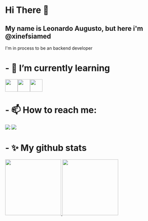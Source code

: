 # Hi There 👋
## My name is Leonardo Augusto, but here i'm @xinefsiamed
I'm in process to be an backend developer

# - 🌱 I’m currently learning
<img src="https://cdn.jsdelivr.net/gh/devicons/devicon/icons/javascript/javascript-original.svg" width=40 heigth=40/><img src="https://cdn.jsdelivr.net/gh/devicons/devicon/icons/nodejs/nodejs-original.svg" width=40 heigth=40/><img src="https://cdn.jsdelivr.net/gh/devicons/devicon/icons/postgresql/postgresql-original.svg" width=40 heigth=40/>

# - 📫 How to reach me:
<div>
<a href = "mailto:leonardoaugusto.soliveira@gmail.com"><img src="https://img.shields.io/badge/Gmail-D14836?style=for-the-badge&logo=gmail&logoColor=white" target="_blank"></a>
<a href="https://www.linkedin.com/in/leoaugustosoliveira" target="_blank"><img src="https://img.shields.io/badge/-LinkedIn-%230077B5?style=for-the-badge&logo=linkedin&logoColor=white" target="_blank"></a>   
</div>

# - ✨ My github stats

<div>
<a href="https://github.com/xinefsiamed">
<img height="180em" src="https://github-readme-stats.vercel.app/api/top-langs/?username=xinefsiamed&layout=compact&langs_count=7&theme=dracula"/>

<img height="180em" src="https://github-readme-stats.vercel.app/api?username=xinefsiamed&show_icons=true&theme=dracula&include_all_commits=true&count_private=true"/>
</div>
